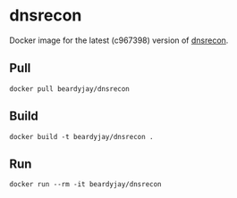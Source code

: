 # dnsrecon

Docker image for the latest (c967398) version of [dnsrecon]. 

## Pull

`docker pull beardyjay/dnsrecon`

## Build

`docker build -t beardyjay/dnsrecon .`

## Run 

`docker run --rm -it beardyjay/dnsrecon`

[dnsrecon]: <https://github.com/darkoperator/dnsrecon>
